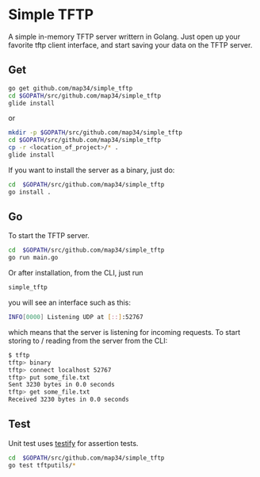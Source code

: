 # Simple TFTP

A simple in-memory TFTP server writtern in Golang. Just open up your favorite tftp client interface,
and start saving your data on the TFTP server.

## Get
```bash
go get github.com/map34/simple_tftp
cd $GOPATH/src/github.com/map34/simple_tftp
glide install
```

or

```bash
mkdir -p $GOPATH/src/github.com/map34/simple_tftp
cd $GOPATH/src/github.com/map34/simple_tftp
cp -r <location_of_project>/* .
glide install
```

If you want to install the server as a binary, just
do:

```bash
cd  $GOPATH/src/github.com/map34/simple_tftp
go install .
```

## Go
To start the TFTP server.
``` bash
cd  $GOPATH/src/github.com/map34/simple_tftp
go run main.go
```

Or after installation, from the CLI,
just run

``` bash
simple_tftp
```
you will see an interface such as this:
``` bash
INFO[0000] Listening UDP at [::]:52767
```
which means that the server is listening for
incoming requests. To start storing to / reading from the server from the CLI:
``` bash
$ tftp
tftp> binary
tftp> connect localhost 52767
tftp> put some_file.txt
Sent 3230 bytes in 0.0 seconds
tftp> get some_file.txt
Received 3230 bytes in 0.0 seconds
```

## Test
Unit test uses [testify](https://github.com/stretchr/testify) for assertion tests.
``` bash
cd  $GOPATH/src/github.com/map34/simple_tftp
go test tftputils/*
```



